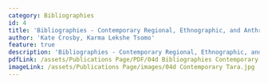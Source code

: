 ```yaml
---
category: Bibliographies
id: 4
title: 'Bibliographies - Contemporary Regional, Ethnographic, and Anthropological Studies'
author: 'Kate Crosby, Karma Lekshe Tsomo'
feature: true
description: 'Bibliographies - Contemporary Regional, Ethnographic, and Anthropological Studies'
pdfLink: /assets/Publications Page/PDF/04d Bibliographies Contemporary.pdf
imageLink: /assets/Publications Page/images/04d Contemporary Tara.jpg
---
```

